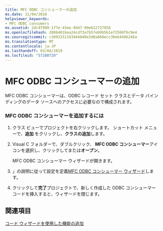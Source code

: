 ```yaml
---
title: MFC ODBC コンシューマーの追加
ms.date: 11/04/2016
helpviewer_keywords:
- MFC ODBC consumers
ms.assetid: 2dc97909-1f7e-43ee-9d47-99e612727058
ms.openlocfilehash: 2086401bea24cdf3a7b57eb9b5b1e72560f6c9e4
ms.sourcegitcommit: c3093251193944840e3d0a068ecc30e6449624ba
ms.translationtype: MT
ms.contentlocale: ja-JP
ms.lasthandoff: 03/04/2019
ms.locfileid: "57280720"
---
```

# <a name="adding-an-mfc-odbc-consumer"></a>MFC ODBC コンシューマーの追加

MFC ODBC コンシューマーは、ODBC レコード セット クラスとデータ バインディングのデータ ソースへのアクセスに必要なので構成されます。

### <a name="to-add-an-mfc-odbc-consumer"></a>MFC ODBC コンシューマーを追加するには

1. クラス ビューでプロジェクトを右クリックします。 ショートカット メニューで、**追加** をクリックし、**クラスの追加**します。

1. Visual C フォルダーで、ダブルクリック、 **MFC ODBC コンシューマー**アイコンを選択し、クリックしてまたは**オープン**。

   MFC ODBC コンシューマー ウィザードが開きます。

1. 」の説明に従って設定を定義[MFC ODBC コンシューマー ウィザード](../../mfc/reference/mfc-odbc-consumer-wizard.md)します。

1. クリックして**完了**プロジェクトで、新しく作成した ODBC コンシューマー コードを挿入すると、ウィザードを閉じます。

## <a name="see-also"></a>関連項目

[コード ウィザードを使用した機能の追加](../../ide/adding-functionality-with-code-wizards-cpp.md)
